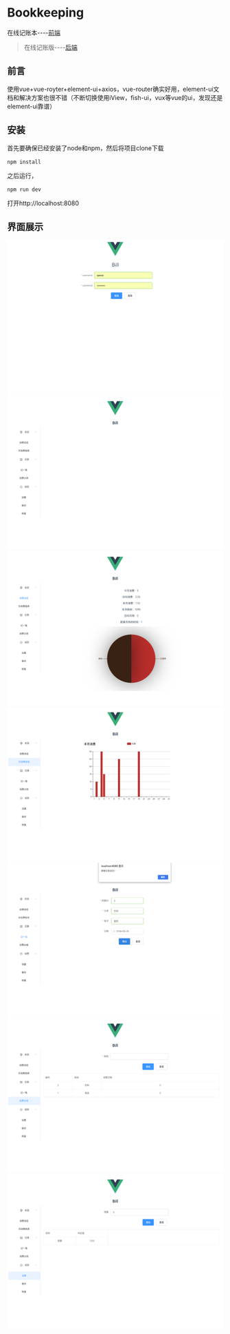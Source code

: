 # Bookkeeping
在线记账本----[前端](https://github.com/RebornL/Bookkeeping)

> 在线记账版----[后端](https://github.com/RebornL/BookkeepingBackend)
## 前言
使用vue+vue-royter+element-ui+axios，vue-router确实好用，element-ui文档和解决方案也很不错（不断切换使用iView，fish-ui，vux等vue的ui，发现还是element-ui靠谱）

## 安装
首先要确保已经安装了node和npm，然后将项目clone下载
```node
npm install
```
之后运行，
```node
npm run dev
```
打开http://localhost:8080

## 界面展示
![](./images/index.png)
![](./images/home.png)
![](./images/overview.png)
![](./images/month.png)
![](./images/record.png)
![](./images/category.png)
![](./images/setting.png)
